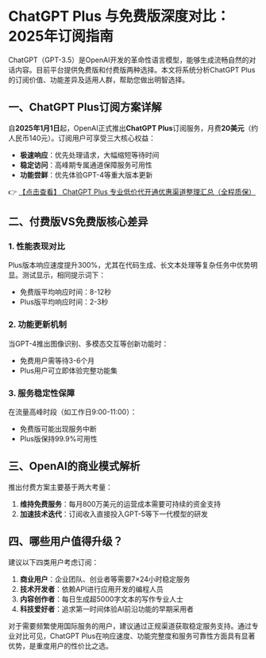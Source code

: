 # ChatGPT Plus 与免费版深度对比：2025年订阅指南

ChatGPT（GPT-3.5）是OpenAI开发的革命性语言模型，能够生成流畅自然的对话内容。目前平台提供免费版和付费版两种选择。本文将系统分析ChatGPT Plus的订阅价值、功能差异及适用人群，帮助您做出明智选择。

## 一、ChatGPT Plus订阅方案详解

自**2025年1月1日**起，OpenAI正式推出**ChatGPT Plus**订阅服务，月费**20美元**（约人民币140元）。订阅用户可享受三大核心权益：

- **极速响应**：优先处理请求，大幅缩短等待时间
- **稳定访问**：高峰期专属通道保障服务可用性
- **功能尝鲜**：优先体验GPT-4等重大版本更新

👉 [【点击查看】 ChatGPT Plus 专业低价代开通优惠渠道整理汇总（全程质保）](https://bit.ly/DaiKai)

## 二、付费版VS免费版核心差异

### 1. 性能表现对比
Plus版本响应速度提升300%，尤其在代码生成、长文本处理等复杂任务中优势明显。测试显示，相同提示词下：
- 免费版平均响应时间：8-12秒
- Plus版平均响应时间：2-3秒

### 2. 功能更新机制
当GPT-4推出图像识别、多模态交互等创新功能时：
- 免费用户需等待3-6个月
- Plus用户可立即体验完整功能集

### 3. 服务稳定性保障
在流量高峰时段（如工作日9:00-11:00）：
- 免费版可能出现服务中断
- Plus版保持99.9%可用性

## 三、OpenAI的商业模式解析

推出付费方案主要基于两大考量：
1. **维持免费服务**：每月800万美元的运营成本需要可持续的资金支持
2. **加速技术迭代**：订阅收入直接投入GPT-5等下一代模型的研发

## 四、哪些用户值得升级？

建议以下四类用户考虑订阅：

1. **商业用户**：企业团队、创业者等需要7×24小时稳定服务
2. **技术开发者**：依赖API进行应用开发的编程人员
3. **内容创作者**：每日生成超5000字文本的写作专业人士
4. **科技爱好者**：追求第一时间体验AI前沿功能的早期采用者

对于需要频繁使用国际服务的用户，建议通过正规渠道获取稳定服务支持。通过专业对比可见，ChatGPT Plus在响应速度、功能完整度和服务可靠性方面具有显著优势，是重度用户的性价比之选。